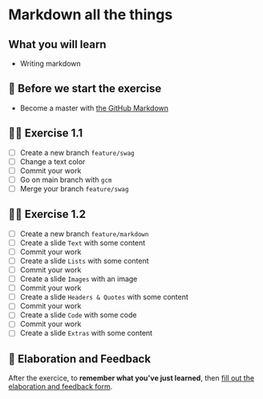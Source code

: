 # Markdown all the things

## What you will learn

- Writing markdown

## 👾 Before we start the exercise

- Become a master with [the GitHub Markdown](https://guides.github.com/features/mastering-markdown/)

## 👨‍🚀 Exercise 1.1

- [ ] Create a new branch `feature/swag`
- [ ] Change a text color
- [ ] Commit your work
- [ ] Go on main branch with `gcm`
- [ ] Merge your branch `feature/swag`

## 👨‍🚀 Exercise 1.2

- [ ] Create a new branch `feature/markdown`
- [ ] Create a slide `Text` with some content
- [ ] Commit your work
- [ ] Create a slide `Lists` with some content
- [ ] Commit your work
- [ ] Create a slide `Images` with an image
- [ ] Commit your work
- [ ] Create a slide `Headers & Quotes` with some content
- [ ] Commit your work
- [ ] Create a slide `Code` with some code
- [ ] Commit your work
- [ ] Create a slide `Extras` with some content

## 🏅 Elaboration and Feedback

After the exercice, to __remember what you've just learned__, then [fill out the elaboration and feedback form](https://airtable.com/shrBuZqOJL5UeLLF1?prefill_Name=GitHub%20102&prefill_Exercice=01).
